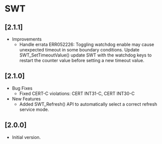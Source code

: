 # SWT

## [2.1.1]

- Improvements
  - Handle errata ERR052226: Toggling watchdog enable may cause unexpected timeout in some
    boundary conditions. Update SWT_SetTimeoutValue() update SWT with the watchdog keys to restart the counter value before setting a new timeout value.


## [2.1.0]

- Bug Fixes
  - Fixed CERT-C violations: CERT INT31-C, CERT INT30-C
- New Features
  - Added SWT_Refresh() API to automatically select a correct refresh service mode.

## [2.0.0]

- Initial version.
